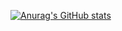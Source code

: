 [![Anurag's GitHub stats](https://github-readme-stats.vercel.app/api?username=MrNoob0)](https://github.com/anuraghazra/github-readme-stats)

